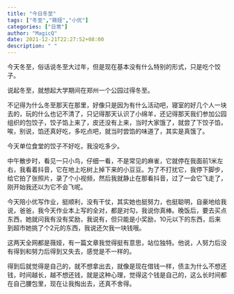 ```yaml
---
title: "今日冬至"
tags: ["冬至","薇娅","小优"]
categories: ["日常"]
author: "MagicQ"
date: 2021-12-21T22:27:52+08:00
description: " "
---
```


今天冬至，俗话说冬至大过年，但是现在基本没有什么特别的形式，只是吃个饺子。

说起冬至，就想起大学期间在郑州一个公园过得冬至。

不记得为什么冬至那天在那里，好像只是因为有什么活动吧，寝室的好几个人一块去的，玩的什么也记不清了，只记得那天认识了小绵羊，还记得那天我们参加公园组织的包饺子，饺子馅上来了，皮还没有上来，当时大家饿了，就尝了下饺子馅，唉，别说，馅还真好吃，多吃点吧，就当时尝馅的味道了，其实是真饿了。

今天单位食堂的饺子不好吃，我没吃多少。

中午散步时，看见一只小鸟，仔细一看，不是常见的麻雀，它就停在我面前1米左右，我看着抖音，它在地上吃树上掉下来的小豆豆。为了不打扰它，我停下脚步，给它拍了张照片，录了个小视频，然后我就静止在那看抖音，过了一会它飞走了，刚开始我还以为它不会飞呢。

今天陪小优写作业，挺顺利，没有干仗，其实她也挺努力，也挺聪明，自豪地给我说，爸爸，我今天作业本上写的全对，都是对勾，我说你真棒。晚饭后，要去买点东西，她就问我有没有奖励，我说有，但只能是小奖励，10元以下的东西，后来到超市她挑了个2元的东西，我说还欠我一块钱哦。

这两天全网都是薇娅，有一篇文章我觉得挺有意思，站位独特。他说，人努力后没有得到和努力后得到又失去，感觉是不一样的。

得到后就觉得是自己的，就不想拿出去，就像是现在借钱一样，债主为什么不想还钱，时间越长，越不想还钱，就是这种心理，觉得这个钱是自己的，这么长时间都在自己腰包里，现在让我掏出去，还真不舍得。